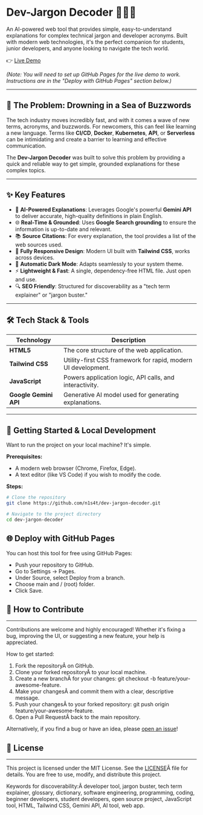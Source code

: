 # Dev-Jargon Decoder 👨‍💻✨

An AI-powered web tool that provides simple, easy-to-understand explanations for complex technical jargon and developer acronyms. Built with modern web technologies, it's the perfect companion for students, junior developers, and anyone looking to navigate the tech world.

👉 [Live Demo](https://n1s4t.github.io/dev-jargon-decoder/)

*(Note: You will need to set up GitHub Pages for the live demo to work. Instructions are in the "Deploy with GitHub Pages" section below.)*

---

## 🤔 The Problem: Drowning in a Sea of Buzzwords

The tech industry moves incredibly fast, and with it comes a wave of new terms, acronyms, and buzzwords. For newcomers, this can feel like learning a new language. Terms like **CI/CD**, **Docker**, **Kubernetes**, **API**, or **Serverless** can be intimidating and create a barrier to learning and effective communication.

The **Dev-Jargon Decoder** was built to solve this problem by providing a quick and reliable way to get simple, grounded explanations for these complex topics.

---

## ✨ Key Features

- 🤖 **AI-Powered Explanations**: Leverages Google's powerful **Gemini API** to deliver accurate, high-quality definitions in plain English.  
- 🌐 **Real-Time & Grounded**: Uses **Google Search grounding** to ensure the information is up-to-date and relevant.  
- 📚 **Source Citations**: For every explanation, the tool provides a list of the web sources used.  
- 📱 **Fully Responsive Design**: Modern UI built with **Tailwind CSS**, works across devices.  
- 🌙 **Automatic Dark Mode**: Adapts seamlessly to your system theme.  
- ⚡ **Lightweight & Fast**: A single, dependency-free HTML file. Just open and use.  
- 🔍 **SEO Friendly**: Structured for discoverability as a "tech term explainer" or "jargon buster."  

---

## 🛠️ Tech Stack & Tools

| Technology      | Description                                                   |
|-----------------|---------------------------------------------------------------|
| **HTML5**       | The core structure of the web application.                    |
| **Tailwind CSS**| Utility-first CSS framework for rapid, modern UI development. |
| **JavaScript**  | Powers application logic, API calls, and interactivity.       |
| **Google Gemini API** | Generative AI model used for generating explanations. |

---

## 🚀 Getting Started & Local Development

Want to run the project on your local machine? It's simple.

**Prerequisites:**
- A modern web browser (Chrome, Firefox, Edge).  
- A text editor (like VS Code) if you wish to modify the code.  

**Steps:**

```bash
# Clone the repository
git clone https://github.com/n1s4t/dev-jargon-decoder.git

# Navigate to the project directory
cd dev-jargon-decoder
```

## 🌐 Deploy with GitHub Pages
You can host this tool for free using GitHub Pages:
- Push your repository to GitHub.
- Go to Settings → Pages.
- Under Source, select Deploy from a branch.
- Choose main and / (root) folder.
- Click Save.


## 🤝 How to Contribute
--------------------

Contributions are welcome and highly encouraged! Whether it's fixing a bug, improving the UI, or suggesting a new feature, your help is appreciated.

How to get started:

1.  Fork the repositoryÂ on GitHub.
2.  Clone your forked repositoryÂ to your local machine.
3.  Create a new branchÂ for your changes: git checkout -b feature/your-awesome-feature.
4.  Make your changesÂ and commit them with a clear, descriptive message.
5.  Push your changesÂ to your forked repository: git push origin feature/your-awesome-feature.
6.  Open a Pull RequestÂ back to the main repository.

Alternatively, if you find a bug or have an idea, please [open an issue](https://www.google.com/url?q=https://www.google.com/search?q%3Dhttps://github.com/n1s4t/dev-jargon-decoder/issues&sa=D&source=editors&ust=1757452414247201&usg=AOvVaw2hyxaoK_wpgb8KZN9gw_XH)!

## 📜 License
----------

This project is licensed under the MIT License. See the [LICENSE](https://www.google.com/url?q=https://opensource.org/licenses/MIT&sa=D&source=editors&ust=1757452414247773&usg=AOvVaw1daDoe3ryKG-BuUgccs2NL)Â file for details. You are free to use, modify, and distribute this project.

Keywords for discoverability:Â developer tool, jargon buster, tech term explainer, glossary, dictionary, software engineering, programming, coding, beginner developers, student developers, open source project, JavaScript tool, HTML, Tailwind CSS, Gemini API, AI tool, web app.
